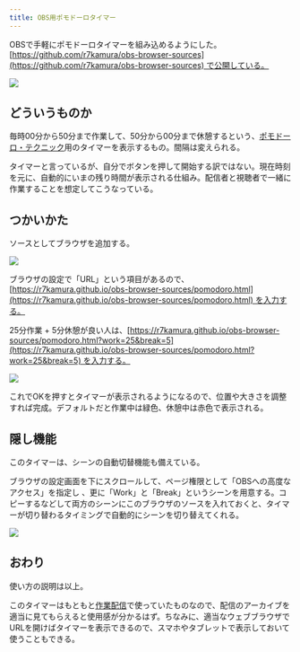 ```yaml
---
title: OBS用ポモドーロタイマー
---
```

OBSで手軽にポモドーロタイマーを組み込めるようにした。[https://github.com/r7kamura/obs-browser-sources](https://github.com/r7kamura/obs-browser-sources) で公開している。

![](https://lh3.googleusercontent.com/docs/ADP-6oGqTnteZGgGJkyTOqsxRzVr3lzVJ0BrabtFoiFvG7UPlURXF4frKVXYMmPcC6-3T_ed4dS4UVgW2-QGnKpv-dd1Qk0ZM8fw-on5-Kt6zO2kFZiwotiuuR_sETmDfTzM44SQLAYYUO_93Rq-T1I52A7pMb8im1ml6xcbud78eLayRUQf8flNfMQy-VnwvJkNytEkZstdzJrCFg656HMy_9bq7IY6OH14YnOSZa-TTKkyy9jsA3ncqLrBbEJHUXMavLf97CX0_XVfQL05gpPi8M5P6tP0hztgb-jR8hJKNCInwaa5232vfigRJXCsDY4GSxb03isY-yBgU0Sny6mteJSn6WUKfV6pBXh1nvJrx7vm0CJDqPFaoUo2a7z83Ef81dgUVK8x2YTeIF1Zci7872jh10IDgoZybkU7gtl7mUNe9WzfqgcV3trNCpq-eOc60F_ye8ehDeHyE7lzMQP1GHpCOBju10Isx2GJc4d09yo4rSoNA0roWc_YlxCaeEQsB5pIPZczAGAjeezVqDfkfbTMKdJh9KKFapLJYkG7zEFRMF9Ic7vo0AULe8ZWR5tAP0hbrrvlGt8rWOfMkdA1ta0gyIp6YY4OuiEFZB_R9a7Lgv6I38WVwyEzbLe4K_BkjQY5-oZ5Qh_H6hnZ-q9FetauFeUbGW5khu9K5QfsII8A3UsPFI19ENGeuo1YxdWvUmR4akb9XsxdEO5t0P2_22rRJyOt72NmQ1n37mXCqaQGvbGJG1WmFZjUmQnoVrwjw1xGcni3-QgL3Ni6lEEEqdJKQGmEGWysiUrD7jC66RIHCJa-JpF1tXN2Mng0UtWIeWQktwV28h68ojibfMQyoPUHcPli1rRY0qELKJ94Fh-PY4ieW3qfW5gI6qfBkIFs7cXeU72UamyORqSRlQpNunqb8_wIAUX5nUadcfMKZfRhnev7aTNxDkqtsKE-El6zWQeUh8BYl-o0nK1L-l5YwDYfGuucwFkx9313z78Bp7BmFCfX1O-pVYFFOS0lxplsSbdxzieGJJu2ESlyUpxCWnCr3y4nOUHy01PALxBngsG1Eo4cF5pHYsWLBCuZze0A8RxnE3Ecx6n86iTyVHhGBapsQIZkzwa4_dwS7pLwAkkrK1MyIZN0HCqu2ZqiISkou2_mKwV4dDT_aY1WWOXIEFajiav0vZ-MFzgwXpL9N4t0QIbv0VKnM1ldlEpzEcg24QQPdJKMZtU4BJfY6MbdxcSZa17lM8C1Smolq7afTMqUulED)

どういうものか
-------

毎時00分から50分まで作業して、50分から00分まで休憩するという、[ポモドーロ・テクニック](https://ja.wikipedia.org/wiki/%E3%83%9D%E3%83%A2%E3%83%89%E3%83%BC%E3%83%AD%E3%83%BB%E3%83%86%E3%82%AF%E3%83%8B%E3%83%83%E3%82%AF)用のタイマーを表示するもの。間隔は変えられる。

タイマーと言っているが、自分でボタンを押して開始する訳ではない。現在時刻を元に、自動的にいまの残り時間が表示される仕組み。配信者と視聴者で一緒に作業することを想定してこうなっている。

つかいかた
-----

ソースとしてブラウザを追加する。

![](https://lh3.googleusercontent.com/docs/ADP-6oETYH-MRvWUu_2wRSGmnMwV0BI7JUD9r0_wn6U3mYZvyCu6ghZ840jgp1TpaFLb7FgRZptAgxl8SaFSlPBvDj8wcvlkaD9FQE5w9hDcSMsU6y9EyuBF2dJRigF1NQGzil8ZVmPqjMBuiuKlR4_Tp_i2d3NLfgCPyB1SoVw9Rm8gUImhY7ku65aKA-Oku2N6ed2AiAfTHeNEi063k8Nw8S_FoF76mFAk13ROknvJt-c3aEc7r3X3T27-MPXLLxsFXhkC_cnYqn9tm5P5GKyF3dfGXWLN5ogYR5MfaxdmHkSL1JuIuR84OzaCMF6SwwKKmfr1PHHiW3nEVWOF7EVfkFvCH1hPl1mIYJ4z1L3F8gt3wzBEJx3GOZdnx5xNwHvoc1c8Ygp9fJwU3wTzT6i11Ju75wHqqivUUnsDxpWZsEtppZCjTY-HxDueENNu1kxHRxZjW_HP-cC7TMlGEvszTdVAtPt6oCsuVYOgvSfc6EnJGSlX1TmVCuMtLdWmB6uUoH_U974cySwk2dshqoRfVFJ4Mn63FYsRzHG_SyQc668slWVUU2yQch-7VNoZvNjfD8K3XPJRlHe_5E1aYWhZX6Stv9YwAdvsX5uqfahk46LkXrYqnegdPYoFaJgQooiA6JpdtBSymf8v9WyAQbK3XIewgwZPFwXjcI-hwoJuFf8QHz2BtqqC_MqJwXM_kK8ovqashV7ueVYRgmfRTaNVWmv3pmaCCitVylEMZz67LpILBX6fp4QUHEsvsVpDLdjYlTiC1W2k37UO7O4wit642HaZ0VbzQHuOuzg1uGj1D5-M5ijuqLLhShNZGHQrBYY7XWt5MUQW7-brRVL5efFdpHOxK3GiQhFGKdspflnx7sUpoMxsRKl2_KMtx7xFDHq6g2sCklzdAni8rL3DhCmalX5Iwttb31RQg_OT4WMTG75O_TkKycOMvIqCIAgwQ2ejl6npFR2Qk5qr2Bwt6WkGtiMJvkfvV0IlMkCmIV74kvTjtghcweMBjicTtxnv_sxHDW97LAbrVOOdiZorLzTCdtlJ9-IRbZZMXZkNPnFv5rAW1PctMMAOnvPs4O5d93H2WZX_AeYw9bmauwDlHp5E5yBSC_UpTy5cEhuS8TyhVDmF7R84mblh5MyoJz-Rv99_eCoHZHvKPDy7uWbdD6nHGJhAF9oe62BcFU1A2ACDtpywtZFtbd9DM4kab_lNuDsxYLoxuziZOB6leg7hPwLNRGvJUNvDXX-S2MnIA_7qJnQ8Of5S)

ブラウザの設定で「URL」という項目があるので、[https://r7kamura.github.io/obs-browser-sources/pomodoro.html](https://r7kamura.github.io/obs-browser-sources/pomodoro.html) を入力する。

25分作業 + 5分休憩が良い人は、[https://r7kamura.github.io/obs-browser-sources/pomodoro.html?work=25&break=5](https://r7kamura.github.io/obs-browser-sources/pomodoro.html?work=25&break=5) を入力する。

![](https://lh3.googleusercontent.com/docs/ADP-6oF8ASOfEI-zUmw-ueM7lkpyqbqOD6qXuAqrii6rzxZZcn90G87gOamFcbKYbdc6j3juYkFBTAVD46dt8RRBvV8_gbe4CP6CrTIlR_x48qUGQmaYQfqdlV8NLtgjK80Ezh-agqXLiII_7LWcO5CTfKH3rxid3EEIY0At4btHOKv--PJfuW9h-YJiY04dor08-3b0eapv9oEAmp7EOrY6KdPp3hXvamJIYH4plBHRQ8t3U6_aTG5IbMkwqvwsQY1sQFdmLxr0TUw9I7nVxCMvhv0DuNaeKGSYtRX5TFJzoLKH2UV_vscmi1MI8Vr7HJAUhy62swl5Pwx2angLwzGutdGYZvt2YAZU-mN-QEBRRBiBxAzk7HyVD6XbVV6jKWZALt1YDCvdvj6BZ1_c-Zs2MehsQuIdtMPWLS7qAtJCC489UlslSHNtrafFg0LMvJ2Tfzk5jjRpkRyoZ2A3X5Ki3Wf_RMrZC1o2nzFOhUePqSFrlRP3LWC5sdP4jpF2xVfxhmxo8wftfdOWonPIDPp2fCqUPJ6-cj7dg6HyiZiM0uf-LA8ovssSEFqhXdFbp5xPPFfH7_d_88VQZ0suw5CWUdqSy2N8T41gzU9d0aWIRIAYRBRrSGE3Up2sibwjHmwTYr9broZDhY6B1oELCn-M8uCIaOk96_n0v-806kci89RzWZxJ30NwDSyVrGL44IRwgFqI8w7qxPdq4B6sUAXFk_Cbus_d9cjnEXBk1hYXZZrXCnkZb8f7pxPj1nH9x9gIRHFANJyrkjCDSc9QUgrDRBUO0te72zgh_oFZl8PRz4pcE6PziKF_w3i0aQx0-_wLZjnoT6uSpg1dAhQYsKAp4nwxsxpdnajGOU8BIYM3qaVAYosmi36hM16yvl_xwiMBjIwUN_yI0-lP09bbRZmA_EWW7z14IpLpq-hL4btXSv6-D2KV0fc8uTCTt97eXARNb-qKQnjbbLINj38WoTd8TIwigIflgcl2IclUrHkbZDRcKUlkYJ-uvYNjfH2ahd4nN8rJN4wdIR6ecJ7sZM3-a2diImAdjS-D61NFfVPqtFcevE9RznwQmpzMgCoCMZAcch5KoPWIHWqj4mH-ZT4OekV1ALo0dxC8oPS2jjGYi4N34d41NR3KWGMch9xwAF-9bBSrdTR305fglb0inXwcy-GUuqQ2TBPoKPSzNVAchejVDlZh1K1qlRi1lSU4VkBz7igytxbPrXVYWSi2SKW7Muin5XAY2GRY6Ij-OOuoGx1h8qEY)

これでOKを押すとタイマーが表示されるようになるので、位置や大きさを調整すれば完成。デフォルトだと作業中は緑色、休憩中は赤色で表示される。

隠し機能
----

このタイマーは、シーンの自動切替機能も備えている。

ブラウザの設定画面を下にスクロールして、ページ権限として「OBSへの高度なアクセス」を指定し 、更に「Work」と「Break」というシーンを用意する。コピーするなどして両方のシーンにこのブラウザのソースを入れておくと、タイマーが切り替わるタイミングで自動的にシーンを切り替えてくれる。

![](https://lh3.googleusercontent.com/docs/ADP-6oG_ImSQl7W5IxeetP1IoNHMumY-EW2CwqIQbmWH73LGsQyMEQYzhRXqn5IIHoHzoFjUyYwrhHtAbRFJw8qOMkjOfdJnt4nm0XGZ1AqWR6QPMZV154YYS5qSDxTKUdJj_McoyWIfBLYqr9ThruK1dPxfixmK65RvazXM5o9wLb722yKkCM9785J0GnQnmd2OD1wZ_KcH9l19Z1XBsl93KsfMo_bs77MmmP92ZcJCssbJrVIgkz-JKINIq9nNNplFjhlTIe04qEyuRbo9IJdlMOrXgQ1XV37D0vRJHRGqXuaw7z-Qaeb8jG6vMCVK4sGNHSJQ-RtuGcCfaoOt0_7qxj8mBA6-7ZHtmaFkN8__39UKJSXzbjpXuBgryN87NHzjEanfgee8HIuhfnbP-LzsF23nefplZk8Ux0yyTi8VR2g7P5-xuVV9cpWeG5gE6kx38kb2Su0XZ79rT6EALAP2Z8GMkVDlqVLQaRLRHX3hAfFUbsdv64J5UkgTXPdwm3LRWRSYykzJZzaYLegn29YrmTJWw-PtsJOGIZkgNN-QjzTmu152mXjhWSfTV3tU5jGZLHkPgo3MPBmOokG2Btl15GjbQc7a34HagCTNx_7KZF2IwEgW1ySirAlMaXGGo_0ilRJZy80q2ncrduZYTmTGE_rmCHPBRmMEbsEePSdeXiCyesHvPkAE_mMXDZqsm8kCx2bSmOakHuHElEczLJNZ2ry-BR1WfQcihu0I15GMLjrLEPPDxQ99LKxQTW7dTog8BGfkeP6AmbuBiZ4ySz4E7TwJzY9VoMV5JGZhhkOG-xE6io6NZx96g9cB8FuqNi3A3SGZyoSOvl3FlSt1E2RrUlzbpRq28q1GAI7RcDnpki_S7gNB0Sbi-e1eU8ifhHYv0Ms5jvboQZkc9z53ZXahaRLa_OULehmtgV1hWg_UAsoKfEmxIrqJBAolmw59Tv5vG_zTf8tl7M1mZKf4-23zGjAxq8fU3EXq__sQ9Ks8OyM-CHCSzYYA8MCwxBqv0UdukEwDn0ksbWOWo5I9FzVh_LdR38xMsytK47EmucQI6BN6cxNObecVMb45im2hMXP6Tr-u1L2KlWN3bI719Vo-cJX5018fPViczw0jUXZc8aN-UXiT5_ZAkU4cq5SS3LRj8SNYBBG_CIVDBHGMEp-JAZvf-QYFpGmHMKyt5M7t64l43NHZhjPBKM-mLkqx5tOQ0ySagJ-2Akr0BHRmF91fFNyN-MkrWI9sR3YR0KPu0X1SufIf)

おわり
---

使い方の説明は以上。

このタイマーはもともと[作業配信](https://www.youtube.com/channel/UC5s-KpSDGzxWPWNv94PnJHw)で使っていたものなので、配信のアーカイブを適当に見てもらえると使用感が分かるはず。ちなみに、適当なウェブブラウザでURLを開けばタイマーを表示できるので、スマホやタブレットで表示しておいて使うこともできる。

